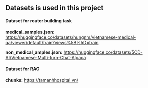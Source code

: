 ## Datasets is used in this project

#### Dataset for router building task
**medical_samples.json:** https://huggingface.co/datasets/hungnm/vietnamese-medical-qa/viewer/default/train?views%5B%5D=train

**non_medical_amples.json:** https://huggingface.co/datasets/5CD-AI/Vietnamese-Multi-turn-Chat-Alpaca

#### Dataset for RAG
**chunks:** https://tamanhhospital.vn/

